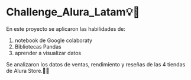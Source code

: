 # Challenge_Alura_Latam💡🔰
En este proyecto se aplicaron las habilidades de: 
1. notebook de Google colaboraty
2. Bibliotecas Pandas
3. aprender a visualizar datos

Se analizaron los datos de ventas, rendimiento y reseñas de las 4 tiendas de Alura Store.📝📁

